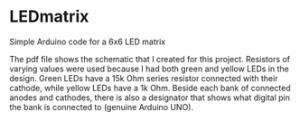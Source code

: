 # LEDmatrix
Simple Arduino code for a 6x6 LED matrix

The pdf file shows the schematic that I created for this project. Resistors of varying values were used because I had both green and yellow LEDs in the design. Green LEDs have a 15k Ohm series resistor connected with their cathode, while yellow LEDs have a 1k Ohm. Beside each bank of connected anodes and cathodes, there is also a designator that shows what digital pin the bank is connected to (genuine Arduino UNO).
